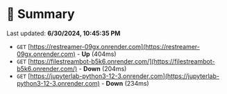 # 📖 Summary
Last updated: **6/30/2024, 10:45:35 PM**

- `GET` [https://restreamer-09gx.onrender.com](https://restreamer-09gx.onrender.com) - **Up** (404ms)
- `GET` [https://filestreambot-b5k6.onrender.com/](https://filestreambot-b5k6.onrender.com/) - **Down** (204ms)
- `GET` [https://jupyterlab-python3-12-3.onrender.com](https://jupyterlab-python3-12-3.onrender.com) - **Down** (234ms)
